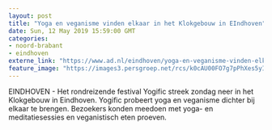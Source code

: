 ```yaml
---
layout: post
title: "Yoga en veganisme vinden elkaar in het Klokgebouw in EIndhoven"
date: Sun, 12 May 2019 15:59:00 GMT
categories: 
- noord-brabant 
- eindhoven 
externe_link: "https://www.ad.nl/eindhoven/yoga-en-veganisme-vinden-elkaar-in-het-klokgebouw-in-eindhoven~a9e859b3/"
feature_image: "https://images3.persgroep.net/rcs/k0cAU00FO7g7pPhXes5yIwUkvWE/diocontent/148113969/_fitwidth/400/?appId=21791a8992982cd8da851550a453bd7f&quality=0.7"
---
```


EINDHOVEN - Het rondreizende festival Yogific streek zondag neer in het Klokgebouw in Eindhoven. Yogific probeert yoga en veganisme dichter bij elkaar te brengen. Bezoekers konden meedoen met yoga- en meditatiesessies en veganistisch eten proeven.
